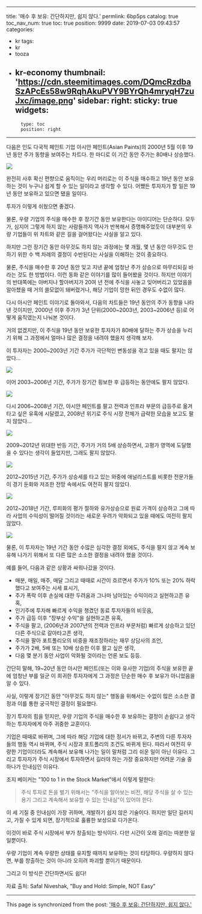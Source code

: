 
---
title: '매수 후 보유: 간단하지만, 쉽지 않다.'
permlink: 6bp5ps
catalog: true
toc_nav_num: true
toc: true
position: 9999
date: 2019-07-03 09:43:57
categories:
- kr
tags:
- kr
- tooza
- kr-economy
thumbnail: 'https://cdn.steemitimages.com/DQmcRzdbaSzAPcEs58w9RqhAkuPVY9BYrQh4mryqH7zuJxc/image.png'
sidebar:
    right:
        sticky: true
widgets:
    -
        type: toc
        position: right
---


다음은 인도 다국적 페인트 기업 아시안 페인트(Asian Paints)의 2000년 5월 이후 19년 동안 주가 동향을 보여주는 차트다. 한 마디로 이 기간 동안 주가는 80배나 상승했다.

![](https://cdn.steemitimages.com/DQmcRzdbaSzAPcEs58w9RqhAkuPVY9BYrQh4mryqH7zuJxc/image.png)

완전히 사후 확신 편향으로 움직이는 우리 머리로는 이 주식을 매수하고 19년 동안 보유하는 것이 누구나 쉽게 할 수 있는 일이라고 생각할 수 있다. 어쨌든 투자자가 할 일은 19년 동안 보유하고 있으면 됐을 일이다.​

투자가 이렇게 쉬웠으면 좋겠다.​

물론, 우량 기업의 주식을 매수한 후 장기간 동안 보유한다는 아이디어는 단순하다. 모두가, 심지어 그렇게 하지 않는 사람들까지 역사가 반복해서 증명해주었듯이 대부분의 우량 기업들이 위 차트와 같은 길을 걸어왔다는 사실을 알고 있다.

하지만 그런 장기간 동안 아무것도 하지 않는 과정에는 몇 개월, 몇 년 동안 아무것도 안 하기 위한 수 백 차례의 결정이 수반된다는 사실을 이해하는 것이 중요하다.​

물론, 주식을 매수한 후 20년 동안 잊고 지낸 끝에 엄청난 주가 상승으로 마무리되길 바라는 것도 한 방법이다. 이런 동화 같은 이야기를 많이 들어봤을 것이다. 하지만 이야기의 반대쪽에는 아버지나 할아버지가 20여 년 전에 주식을 사놓고 잊어버리고 있었음을 알아챘을 때 거의 쓸모없이 돼버렸거나, 해당 기업이 망한 뒤인 경우도 수없이 많다.​

다시 아시안 페인트 이야기로 돌아와서, 다음의 차트들은 19년 동안의 주가 동향을 나타낸 것이지만, 2000년 이후 주가가 3년 단위(2000~2003년, 2003~2006년 등)로 어떻게 움직였는지 나눠본 것이다.​

거의 없겠지만, 이 주식을 19년 동안 보유한 투자자가 80배에 달하는 주가 상승을 누리기 위해 그 과정에서 얼마나 많은 결정을 내려야 했을지 생각해 보자.​

이 투자자는 2000~2003년 기간 주가가 극단적인 변동성을 겪고 있을 때도 팔지는 않았다...

![](https://cdn.steemitimages.com/DQmQpQB6PcDFNtDkAjGAp2GkkfUC5ZgRKNUB6V9QVCXBKdP/image.png)

이어 2003~2006년 기간, 주가가 장기간 횡보한 후 급등하는 동안에도 팔지 않았다.

![](https://cdn.steemitimages.com/DQmTaUDmwTax9fwG58LiuedTxhuDixKje7RcAaXqKEHC5ZA/image.png)

다시 2006~2008년 기간, 아시안 페인트를 팔고 전력과 인프라 부문의 급등주로 옮겨타고 싶은 유혹에 시달렸고, 2008년 위기로 주식 시장 전체가 급락한 모습을 보고도 팔지 않았다...

![](https://cdn.steemitimages.com/DQmRAosH5K6TXesQet9DxND5RdGDnYQFMvbfwtyCrhmcAmt/image.png)

2009~2012년 위대한 반등 기간, 주가가 거의 5배 상승하면서, 고평가 영역에 도달했을 수 있다는 생각이 들었지만, 그래도 팔지 않았다.

![](https://cdn.steemitimages.com/DQmeu6V4ixLULEmd4wuFqpYKduZNAK2DjmWJWkAwzdJ8Xoz/image.png)

2012~2015년 기간, 주가가 상승세를 타고 있는 와중에 애널리스트를 비롯한 전문가들이 경기 둔화와 저조한 전망 속에서도 여전히 팔지 않았다.

![](https://cdn.steemitimages.com/DQmU5SHoHop3U5DSPvjYbNR8kotYR8nYSe8Sd6ry29d5wMD/image.png)

2012~2018년 기간, 루피화의 평가 절하와 유가상승으로 원료 가격이 상승하고 그에 따라 사업의 수익성이 떨어질 것이라는 새로운 우려가 악화되고 있을 때에도 여전히 팔지 않았다.

![](https://cdn.steemitimages.com/DQmaRjx7WCe2ga4pwGVud4HasxapGJYHJnuEMuj51eRnmXm/image.png)

물론, 이 투자자는 19년 기간 동안 수많은 심각한 결정 외에도, 주식을 팔지 않고 계속 보유해 나가기 위해서 또 다른 많은 소소한 결정을 내려야 했을 것이다.​

예를 들어, 다음과 같은 상황과 싸워나갔을 것이다.​

- 매분, 매일, 매주, 매달 그리고 때때로 시간이 흐르면서 주가가 10% 또는 20% 하락했다고 보여주는 시세 표시기,
- 주가 폭락 이후 손실에 대한 두려움과 그나마 남아있는 수익이라고 실현하고픈 유혹,
- 인기주에 투자해 빠르게 수익을 챙겼던 동료 투자자들의 비웃음,
- 주가 급등 이후 "장부상 수익"을 실현하고픈 유혹,
- 주식을 팔고, (2006년과 2007년의 전력과 인프라 부문처럼) 빠르게 상승하고 있던 다른 주식으로 갈아타고픈 생각,
- 주식을 팔아 포트폴리오의 비중을 재조정하라는 재무 상담사의 조언,
- 주가가 2배, 5배 또는 10배 상승한 이후 팔고 싶은 생각,
- 다음 몇 분기 동안 사업이 악화될 것이라는 언론 보도 등등.​

간단히 말해, 19~20년 동안 아시안 페인트(또는 이와 유사한 기업)의 주식을 보유한 끝에 엄청난 부를 일군 이 희귀한 투자자에게 그 과정은 단순한 매수 후 보유가 아니었음을 알 수 있다.​

사실, 이렇게 장기간 동안 "아무것도 하지 않는" 행동을 위해서는 수없이 많은 소소한 결정과 이를 통한 궁극적인 결정이 필요했다.​

장기 투자의 힘을 믿지만, 우량 기업의 주식을 매수한 후 보유하는 결정이 손쉽다고 생각하는 투자자에게 아주 귀중한 교훈이다.​

기업은 때때로 바뀌며, 그에 따라 해당 기업에 대한 정서가 바뀌고, 주변의 다른 투자자들의 행동 역시 바뀌며, 주식 시장과 포트폴리의 조건도 바뀌게 된다. 따라서 여전히 우량한 기업이더라도 계속해서 보유해 나가는 일이 말처럼 그리 쉬운 일이 아닌 이유다. 그리고 투자자가 주식 시장에서 투자하면서 길러야 하는 가장 중요하지만 어려운 기술 중 하나가 인내심인 이유다.​

조지 베이커는 "100 to 1 in the Stock Market"에서 이렇게 말한다:

>주식 투자로 돈을 벌기 위해서는 "주식을 알아보는 비전, 
>해당 주식을 살 수 있는 용기 그리고 계속해서 보유할 수 있는 인내심"이 있어야 한다.

이 세 기질 중 인내심이 가장 귀하며, 개발하기 쉽지 않은 기술이다. 하지만 일단 길러지고, 가질 수 있게 되면, 장기적으로 훌륭한 보상으로 다가온다.​

이것이 바로 주식 시장에서 부가 창출되는 방식이다. 다만 시간이 오래 걸리는 따분한 일일뿐이다.​

우량 기업이 계속 우량한 상태를 유지할 때까지 보유하는 것이 타당하다. 우량하지 않다면, 부를 창출하는 것이 아니라 오히려 파괴할 뿐이기 때문이다.​

그리고 이 방식은 간단하면서도 쉽다!​

자료 출처: Safal Niveshak, "Buy and Hold: Simple, NOT Easy"

- - -

This page is synchronized from the post: ['매수 후 보유: 간단하지만, 쉽지 않다.'](https://steemit.com/@pius.pius/6bp5ps)
